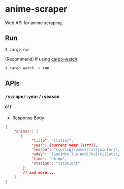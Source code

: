 # anime-scraper

Web API for anime scraping.

## Run

```bash
$ cargo run
```

(Recommend) If using [cargo-watch](https://docs.rs/crate/cargo-watch/):

```bash
$ cargo watch -x run
```

## APIs

### `/scrape/:year/:season`

#### `GET`

- Response Body

```json
{
    "animes": [
       {
            "title": "{title}",
            "year": {current year (YYYY)},
            "season": "{spring|summer|fall|winter}",
            "wday": "{Sun|Mon|Tue|Wed|Thu|Fri|Sat}",
            "time": "hh:mm",
            "station": "{station}"
        },
        // and more...
    ]
}
```
